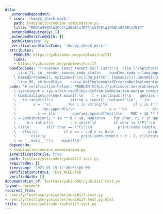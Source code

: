 ```yaml
---
data:
  _extendedDependsOn:
  - icon: ':heavy_check_mark:'
    path: Combination/modinv_combination.py
    title: "MOD\u4E0A\u3067\u306E\u7D44\u5408\u305B\u8A08\u7B97"
  _extendedRequiredBy: []
  _extendedVerifiedWith: []
  _pathExtension: py
  _verificationStatusIcon: ':heavy_check_mark:'
  attributes:
    PROBLEM: https://yukicoder.me/problems/no/117
    links:
    - https://yukicoder.me/problems/no/117
  bundledCode: "Traceback (most recent call last):\n  File \"/opt/hostedtoolcache/Python/3.9.1/x64/lib/python3.9/site-packages/onlinejudge_verify/documentation/build.py\"\
    , line 71, in _render_source_code_stat\n    bundled_code = language.bundle(stat.path,\
    \ basedir=basedir, options={'include_paths': [basedir]}).decode()\n  File \"/opt/hostedtoolcache/Python/3.9.1/x64/lib/python3.9/site-packages/onlinejudge_verify/languages/python.py\"\
    , line 96, in bundle\n    raise NotImplementedError\nNotImplementedError\n"
  code: "# verification-helper: PROBLEM https://yukicoder.me/problems/no/117\nimport\
    \ sys\ninput = sys.stdin.readline\n\nfrom Combination.modinv_combination import\
    \ Combination\n\n\ndef main():\n    t = int(input())\n    queries = []\n    for\
    \ _ in range(t):\n        string = input().replace('\\n', '')\n        tmp = []\n\
    \        s = ''\n        for i in string:\n            if i in ('(,)'):\n    \
    \            tmp.append(s)\n                s = ''\n            else:\n      \
    \          s += i\n        queries.append(tmp)\n\n    MOD = 10 ** 9 + 7\n    comb\
    \ = Combination(2 * 10 ** 6 + 10, MOD)\n\n    for char, n, r in queries:\n   \
    \     n = int(n)\n        r = int(r)\n        if char == \"P\":\n            print(comb.perm(n,\
    \ r))\n        elif char == \"C\":\n            print(comb.comb(n, r))\n     \
    \   else:\n            if n == r and n == 0:\n                print(1)\n     \
    \       else:\n                print(comb.comb(n + r - 1, r))\n\n\nif __name__\
    \ == '__main__':\n    main()\n"
  dependsOn:
  - Combination/modinv_combination.py
  isVerificationFile: true
  path: TestCase/yukicoder/yuki0117.test.py
  requiredBy: []
  timestamp: '2021-01-15 11:26:51+09:00'
  verificationStatus: TEST_ACCEPTED
  verifiedWith: []
documentation_of: TestCase/yukicoder/yuki0117.test.py
layout: document
redirect_from:
- /verify/TestCase/yukicoder/yuki0117.test.py
- /verify/TestCase/yukicoder/yuki0117.test.py.html
title: TestCase/yukicoder/yuki0117.test.py
---
```

